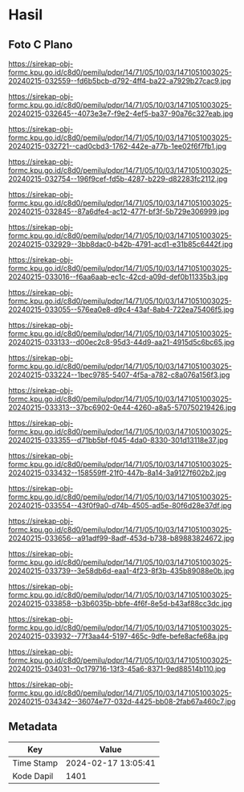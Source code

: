 # Hasil

## Foto C Plano

https://sirekap-obj-formc.kpu.go.id/c8d0/pemilu/pdpr/14/71/05/10/03/1471051003025-20240215-032559--fd6b5bcb-d792-4ff4-ba22-a7929b27cac9.jpg

https://sirekap-obj-formc.kpu.go.id/c8d0/pemilu/pdpr/14/71/05/10/03/1471051003025-20240215-032645--4073e3e7-f9e2-4ef5-ba37-90a76c327eab.jpg

https://sirekap-obj-formc.kpu.go.id/c8d0/pemilu/pdpr/14/71/05/10/03/1471051003025-20240215-032721--cad0cbd3-1762-442e-a77b-1ee02f6f7fb1.jpg

https://sirekap-obj-formc.kpu.go.id/c8d0/pemilu/pdpr/14/71/05/10/03/1471051003025-20240215-032754--196f9cef-fd5b-4287-b229-d82283fc2112.jpg

https://sirekap-obj-formc.kpu.go.id/c8d0/pemilu/pdpr/14/71/05/10/03/1471051003025-20240215-032845--87a6dfe4-ac12-477f-bf3f-5b729e306999.jpg

https://sirekap-obj-formc.kpu.go.id/c8d0/pemilu/pdpr/14/71/05/10/03/1471051003025-20240215-032929--3bb8dac0-b42b-4791-acd1-e31b85c6442f.jpg

https://sirekap-obj-formc.kpu.go.id/c8d0/pemilu/pdpr/14/71/05/10/03/1471051003025-20240215-033016--f6aa6aab-ec1c-42cd-a09d-def0b11335b3.jpg

https://sirekap-obj-formc.kpu.go.id/c8d0/pemilu/pdpr/14/71/05/10/03/1471051003025-20240215-033055--576ea0e8-d9c4-43af-8ab4-722ea75406f5.jpg

https://sirekap-obj-formc.kpu.go.id/c8d0/pemilu/pdpr/14/71/05/10/03/1471051003025-20240215-033133--d00ec2c8-95d3-44d9-aa21-4915d5c6bc65.jpg

https://sirekap-obj-formc.kpu.go.id/c8d0/pemilu/pdpr/14/71/05/10/03/1471051003025-20240215-033224--1bec9785-5407-4f5a-a782-c8a076a156f3.jpg

https://sirekap-obj-formc.kpu.go.id/c8d0/pemilu/pdpr/14/71/05/10/03/1471051003025-20240215-033313--37bc6902-0e44-4260-a8a5-570750219426.jpg

https://sirekap-obj-formc.kpu.go.id/c8d0/pemilu/pdpr/14/71/05/10/03/1471051003025-20240215-033355--d71bb5bf-f045-4da0-8330-301d13118e37.jpg

https://sirekap-obj-formc.kpu.go.id/c8d0/pemilu/pdpr/14/71/05/10/03/1471051003025-20240215-033432--158559ff-21f0-447b-8a14-3a9127f602b2.jpg

https://sirekap-obj-formc.kpu.go.id/c8d0/pemilu/pdpr/14/71/05/10/03/1471051003025-20240215-033554--43f0f9a0-d74b-4505-ad5e-80f6d28e37df.jpg

https://sirekap-obj-formc.kpu.go.id/c8d0/pemilu/pdpr/14/71/05/10/03/1471051003025-20240215-033656--a91adf99-8adf-453d-b738-b89883824672.jpg

https://sirekap-obj-formc.kpu.go.id/c8d0/pemilu/pdpr/14/71/05/10/03/1471051003025-20240215-033739--3e58db6d-eaa1-4f23-8f3b-435b89088e0b.jpg

https://sirekap-obj-formc.kpu.go.id/c8d0/pemilu/pdpr/14/71/05/10/03/1471051003025-20240215-033858--b3b6035b-bbfe-4f6f-8e5d-b43af88cc3dc.jpg

https://sirekap-obj-formc.kpu.go.id/c8d0/pemilu/pdpr/14/71/05/10/03/1471051003025-20240215-033932--77f3aa44-5197-465c-9dfe-befe8acfe68a.jpg

https://sirekap-obj-formc.kpu.go.id/c8d0/pemilu/pdpr/14/71/05/10/03/1471051003025-20240215-034031--0c179716-13f3-45a6-8371-9ed88514b110.jpg

https://sirekap-obj-formc.kpu.go.id/c8d0/pemilu/pdpr/14/71/05/10/03/1471051003025-20240215-034342--36074e77-032d-4425-bb08-2fab67a460c7.jpg


## Metadata

| Key        | Value               |
| ---------- | ------------------- |
| Time Stamp | 2024-02-17 13:05:41 |
| Kode Dapil | 1401                |



